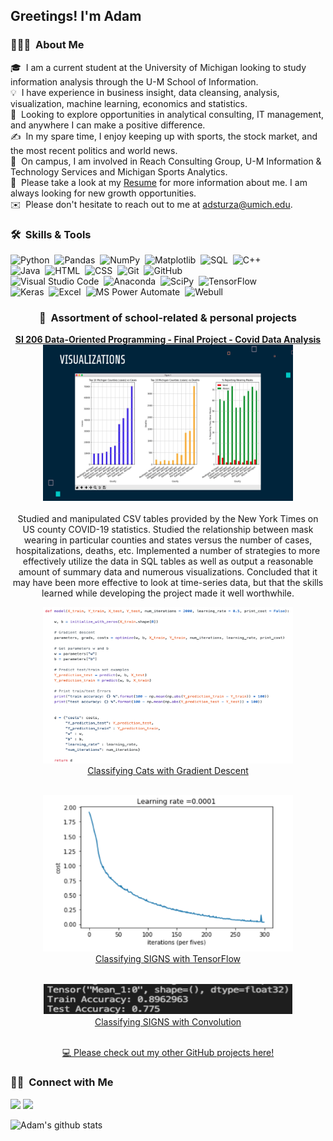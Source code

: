 <h2>Greetings! I'm Adam</h2>

### 👨🏻‍💻 &nbsp;About Me

🎓 &nbsp;I am a current student at the University of Michigan looking to study information analysis through the U-M School of Information.\
💡 &nbsp;I have experience in business insight, data cleansing, analysis, visualization, machine learning, economics and statistics.\
👣 &nbsp;Looking to explore opportunities in analytical consulting, IT management, and anywhere I can make a positive difference.\
✍️ &nbsp;In my spare time, I enjoy keeping up with sports, the stock market, and the most recent politics and world news.\
🏫 &nbsp;On campus, I am involved in Reach Consulting Group, U-M Information & Technology Services and Michigan Sports Analytics.\
📄 &nbsp;Please take a look at my [Resume](https://github.com/adsturza/AdamSturza/blob/master/AdamSturzaResume-2020.pdf) for more information about me. I am always looking for new growth opportunities.\
✉️ &nbsp;Please don't hesitate to reach out to me at adsturza@umich.edu.

### 🛠 &nbsp;Skills & Tools

![Python](https://img.shields.io/badge/-Python-05122A?style=flat&logo=python)&nbsp;
![Pandas](https://img.shields.io/badge/-Pandas-05122A?style=flat&logo=pandas)&nbsp;
![NumPy](https://img.shields.io/badge/-NumPy-05122A?style=flat&logo=NumPy)&nbsp;
![Matplotlib](https://img.shields.io/badge/-Matplotlib-05122A?style=flat&logo=Graphcool)&nbsp;
![SQL](https://img.shields.io/badge/-SQL-05122A?style=flat&logo=SQLite)&nbsp;
![C++](https://img.shields.io/badge/-C++-05122A?style=flat&logo=C%2B%2B&logoColor=00599C)\
![Java](https://img.shields.io/badge/-Java-05122A?style=flat&logo=Java&logoColor=FFA518)&nbsp;
![HTML](https://img.shields.io/badge/-HTML-05122A?style=flat&logo=HTML5)&nbsp;
![CSS](https://img.shields.io/badge/-CSS-05122A?style=flat&logo=CSS3&logoColor=1572B6)&nbsp;
![Git](https://img.shields.io/badge/-Git-05122A?style=flat&logo=git)&nbsp;
![GitHub](https://img.shields.io/badge/-GitHub-05122A?style=flat&logo=github)\
![Visual Studio Code](https://img.shields.io/badge/-Visual%20Studio%20Code-05122A?style=flat&logo=visual-studio-code&logoColor=007ACC)&nbsp;
![Anaconda](https://img.shields.io/badge/-Anaconda-05122A?style=flat&logo=Anaconda)&nbsp;
![SciPy](https://img.shields.io/badge/-SciPy-05122A?style=flat&logo=scikit-learn)&nbsp;
![TensorFlow](https://img.shields.io/badge/-TensorFlow-05122A?style=flat&logo=TensorFlow)\
![Keras](https://img.shields.io/badge/-Keras-05122A?style=flat&logo=Keras)&nbsp;
![Excel](https://img.shields.io/badge/-Excel-05122A?style=flat&logo=Microsoft-Excel)&nbsp;
![MS Power Automate](https://img.shields.io/badge/-Microsoft%20Power%20Automate-05122A?style=flat&logo=Azure-DevOps)&nbsp;
![Webull](https://img.shields.io/badge/-Webull-05122A?style=flat&logo=Todoist)&nbsp;

<h3 align="center">
💾 &nbsp;Assortment of school-related & personal projects
</h3>

<p align="center">
<a href="https://github.com/adsturza/AdamSturza/tree/master/SI%20206%20Final%20Project"><b>SI 206 Data-Oriented Programming - Final Project - Covid Data Analysis</b></a>
<br />
<a href="https://github.com/adsturza/AdamSturza/tree/master/SI%20206%20Final%20Project">
<img src="/screenshots/SI206.jpg" alt="SI206" width="400" height="250"></img>
<a>
<br />
<br />
Studied and manipulated CSV tables provided by the New York Times on US county COVID-19 statistics. Studied the relationship between mask wearing in particular counties and states versus the number of cases, hospitalizations, deaths, etc. Implemented a number of strategies to more effectively utilize the data in SQL tables as well as output a reasonable amount of summary data and numerous visualizations. Concluded that it may have been more effective to look at time-series data, but that the skills learned while developing the project made it well worthwhile.
</p>

<p align="center">
<a href="https://github.com/adsturza/AdamSturza/tree/master/Cat%20Image%20Classifier">
<img src="/screenshots/CatClassifier.jpg" alt="CatClassifier" width="400" height="250"></img>
</a>
<br />
<a href="https://github.com/adsturza/AdamSturza/tree/master/Cat%20Image%20Classifier">Classifying Cats with Gradient Descent</a>
<br />
<br />
</p>

<p align="center">
<a href="https://github.com/adsturza/AdamSturza/tree/master/SIGNS%20dataset%20with%20TF">
<img src="/screenshots/SIGNSwTF.jpg" alt="SIGNSwTF" width="400" height="250"></img>
</a>
<br />
<a href="https://github.com/adsturza/AdamSturza/tree/master/SIGNS%20dataset%20with%20TF">Classifying SIGNS with TensorFlow</a>
<br />
<br />
</p>

<p align="center">
<a href="https://github.com/adsturza/AdamSturza/tree/master/SIGNS%20dataset%20with%20Convolution">
<img src="/screenshots/SIGNSwCONV.jpg" alt="SIGNSwCONV" width="400" height="50"></img>
</a>
<br />
<a href="https://github.com/adsturza/AdamSturza/tree/master/SIGNS%20dataset%20with%20Convolution">Classifying SIGNS with Convolution</a>
<br />
<br />
</p>

<p align="center">
<a href="https://github.com/adsturza/AdamSturza">💻 Please check out my other GitHub projects here!</a>
</p>

### 🤝🏻 &nbsp;Connect with Me

<a href="https://www.linkedin.com/in/adam-sturza-4397551a3/"><img src="https://img.shields.io/badge/-Adam%20Sturza-0077B5?style=flat&logo=Linkedin&logoColor=white"/></a>
<a href="mailto:adsturza@umich.edu"><img src="https://img.shields.io/badge/-adsturza@umich.edu-D14836?style=flat&logo=Gmail&logoColor=white"/></a>

![Adam's github stats](https://github-readme-stats.vercel.app/api?username=adsturza&show_icons=true&theme=dark)

